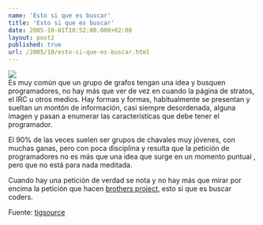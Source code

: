 ```yaml
---
name: 'Esto si que es buscar'
title: 'Esto si que es buscar'
date: 2005-10-01T18:52:00.000+02:00
layout: post2
published: true
url: /2005/10/esto-si-que-es-buscar.html
---
```


[![](http://www.tigsource.com/dy-brothers2005.jpg)](http://www.tigsource.com/dy-brothers2005.jpg)  
Es muy común que un grupo de grafos tengan una idea y busquen programadores, no hay más que ver de vez en cuando la página de stratos, el IRC u otros medios. Hay formas y formas, habitualmente se presentan y sueltan un montón de información, casi siempre desordenada, alguna imagen y pasan a enumerar las características que debe tener el programador.  
  
El 90% de las veces suelen ser grupos de chavales muy jóvenes, con muchas ganas, pero con poca disciplina y resulta que la petición de programadores no es más que una idea que surge en un momento puntual , pero que no está para nada meditada.  
  
Cuando hay una petición de verdad se nota y no hay más que mirar por encima la petición que hacen [brothers project](http://www.demonaze.com/brotherspitch/index.html), esto si que es buscar coders.  
  
Fuente: [tigsource](http://www.tigsource.com/2005/09/brothers-project-needs-programmer.php)